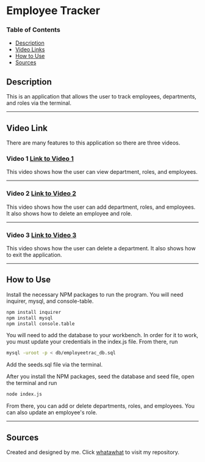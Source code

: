 # Employee Tracker
### Table of Contents
- [Description](#Description)
- [Video Links](#video-link)
- [How to Use](#how-to-use)
- [Sources](#sources)

## Description
This is an application that allows the user to track employees, departments, and roles via the terminal.

---
## Video Link
There are many features to this application so there are three videos. 
### Video 1 [Link to Video 1](https://drive.google.com/file/d/1nLYfGJmI5qSLCMsAyXtl5yl-cyNdZApd/view)
This video shows how the user can view department, roles, and employees.

---
### Video 2 [Link to Video 2](https://drive.google.com/file/d/1f6pb20KEklsIUbtzH7ajpQo6eXEVHjMH/view)
This video shows how the user can add department, roles, and employees. It also shows how to delete an employee and role.

---
### Video 3 [Link to Video 3](https://drive.google.com/file/d/1h6W6OcB6nd_1xm7r1BnYuz8zMQSPGWnW/view)
This video shows how the user can delete a department. It also shows how to exit the application.

---
## How to Use
Install the necessary NPM packages to run the program. You will need inquirer, mysql, and console-table. 
```bash
npm install inquirer
npm install mysql
npm install console.table
```
You will need to add the database to your workbench. In order for it to work, you must update your credentials in the index.js file. From there, run
```bash
mysql -uroot -p < db/employeetrac_db.sql
```
Add the seeds.sql file via the terminal.

After you install the NPM packages, seed the database and seed file, open the terminal and run 
```bash
node index.js
```

From there, you can add or delete departments, roles, and employees. You can also update an employee's role.

---
## Sources
Created and designed by me. Click [whatawhat](www.github.com/whatawhat) to visit my repository.

